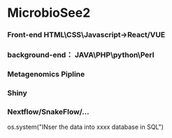 # MicrobioSee2
### Front-end HTML\CSS\Javascript->React/VUE
### background-end： JAVA\PHP\python\Perl
### Metagenomics Pipline
### Shiny
### Nextflow/SnakeFlow/...
os.system("INser the data into xxxx database in SQL")
